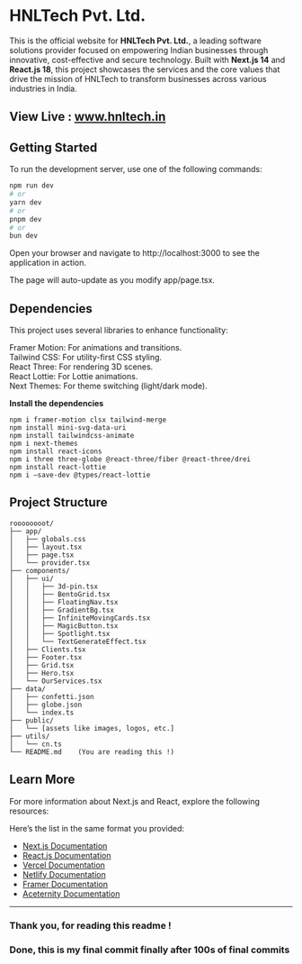 # HNLTech Pvt. Ltd. 

This is the official website for **HNLTech Pvt. Ltd.**, a leading software solutions provider focused on empowering Indian businesses through innovative, cost-effective and secure technology. Built with **Next.js 14** and **React.js 18**, this project showcases the services and the core values that drive the mission of HNLTech to transform businesses across various industries in India.

## View Live : www.hnltech.in    


## Getting Started

To run the development server, use one of the following commands:

```bash
npm run dev
# or
yarn dev
# or
pnpm dev
# or
bun dev
```

Open your browser and navigate to http://localhost:3000 to see the application in action.

The page will auto-update as you modify app/page.tsx.

## Dependencies
This project uses several libraries to enhance functionality:

Framer Motion: For animations and transitions.    
Tailwind CSS: For utility-first CSS styling.   
React Three: For rendering 3D scenes.    
React Lottie: For Lottie animations.    
Next Themes: For theme switching (light/dark mode).    

**Install the dependencies**
```
npm i framer-motion clsx tailwind-merge
npm install mini-svg-data-uri
npm install tailwindcss-animate
npm i next-themes
npm install react-icons
npm i three three-globe @react-three/fiber @react-three/drei
npm install react-lottie
npm i —save-dev @types/react-lottie
```

## Project Structure
```
roooooooot/
├── app/
│   ├── globals.css
│   ├── layout.tsx
│   ├── page.tsx
│   └── provider.tsx
├── components/
│   ├── ui/
│   │   ├── 3d-pin.tsx
│   │   ├── BentoGrid.tsx
│   │   ├── FloatingNav.tsx   
│   │   ├── GradientBg.tsx
│   │   ├── InfiniteMovingCards.tsx
│   │   ├── MagicButton.tsx
│   │   ├── Spotlight.tsx
│   │   └── TextGenerateEffect.tsx
│   ├── Clients.tsx
│   ├── Footer.tsx
│   ├── Grid.tsx
│   ├── Hero.tsx
│   └── OurServices.tsx
├── data/
│   ├── confetti.json
│   ├── globe.json
│   └── index.ts
├── public/
│   └── [assets like images, logos, etc.]
├── utils/
│   └── cn.ts
└── README.md    (You are reading this !)
```

## Learn More
For more information about Next.js and React, explore the following resources:

Here’s the list in the same format you provided:  

- [Next.js Documentation](https://nextjs.org/docs)  
- [React.js Documentation](https://reactjs.org/docs/getting-started.html)  
- [Vercel Documentation](https://vercel.com/docs)  
- [Netlify Documentation](https://docs.netlify.com/)  
- [Framer Documentation](https://www.framer.com/docs/)  
- [Aceternity Documentation](https://ui.aceternity.com/docs)  
---

### Thank you, for reading this readme !
### Done, this is my final commit finally after 100s of final commits
